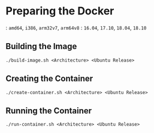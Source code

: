 # Preparing the Docker

**<Architecture>**:   `amd64`, `i386`, `arm32v7`, `arm64v8`
**<Ubuntu Release>**: `16.04`, `17.10`, `18.04`, `18.10`

## Building the Image

```
./build-image.sh <Architecture> <Ubuntu Release>
```

## Creating the Container

```
./create-container.sh <Architecture> <Ubuntu Release>
```

## Running the Container

```
./run-container.sh <Architecture> <Ubuntu Release>
```
